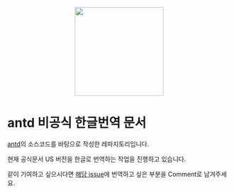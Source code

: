 <p align="center">
  <a href="https://ant.design">
    <img width="200" src="https://gw.alipayobjects.com/zos/rmsportal/KDpgvguMpGfqaHPjicRK.svg">
  </a>
</p>

# antd 비공식 한글번역 문서

[antd](https://ant.design/)의 소스코드를 바탕으로 작성한 레파지토리입니다.

현재 공식문서 US 버전을 한글로 번역하는 작업을 진행하고 있습니다.

같이 기여하고 싶으시다면 [해당 issue](https://github.com/Owonie/ant-design-ko/issues/14)에 번역하고 싶은 부분을 Comment로 남겨주세요.
